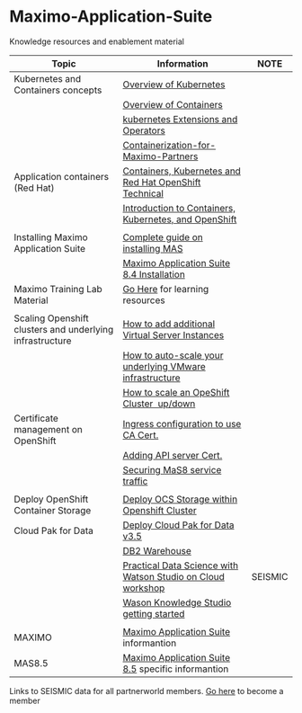 # Maximo-Application-Suite 

Knowledge resources and enablement material


| Topic | Information | NOTE |
| ----------- | ----------- | -----|
| Kubernetes and Containers concepts  | [Overview of Kubernetes](https://ibm.ent.box.com/file/874106353583) ||
||[Overview of Containers](https://ibm.ent.box.com/file/874109237290) ||
||[kubernetes Extensions and Operators](https://ibm.ent.box.com/file/874106353583) ||
||[Containerization-for-Maximo-Partners](https://ibm.ent.box.com/file/874108191795) ||
| Application containers (Red Hat) | [Containers, Kubernetes and Red Hat OpenShift Technical](https://www.redhat.com/en/services/training/do080-deploying-containerized-applications-technical-overview?section=Overview) ||
|| [Introduction to Containers, Kubernetes, and OpenShift](https://courses.cognitiveclass.ai/courses/course-v1:IBMDeveloperSkillsNetwork+CC0201EN+2020_T2/course/) ||
|||
| Installing Maximo Application Suite |[Complete guide on installing MAS](https://www.ibm.com/docs/en/mas85/8.5.0?topic=planning-installation) ||
|  |[Maximo Application Suite 8.4 Installation](https://www.youtube.com/playlist?list=PLV850jtTzoaIwbPr3GV_-96Ivvt9qrLlc) | |
|Maximo Training Lab Material|[Go Here](./MAXIMOLEARN.md) for learning resources|
|||
| Scaling Openshift clusters and underlying infrastructure | [How to add additional Virtual Server Instances](https://cloud.ibm.com/docs/vpc?topic=vpc-creating-virtual-servers&interface=ui) ||
||[How to auto-scale your underlying VMware infrastructure](https://cloud.ibm.com/docs/vpc?topic=vpc-creating-auto-scale-instance-group&interface=ui)||
||[How to scale an OpeShift Cluster  up/down](https://docs.openshift.com/container-platform/4.6/scalability_and_performance/recommended-cluster-scaling-practices.html)||
|Certificate management on OpenShift|[Ingress configuration to use CA Cert.](https://docs.openshift.com/container-platform/4.6/security/certificates/replacing-default-ingress-certificate.html) ||
||[Adding API server Cert.](https://docs.openshift.com/container-platform/4.6/security/certificates/api-server.html) |
||[Securing MaS8 service traffic](https://docs.openshift.com/container-platform/4.6/security/certificates/service-serving-certificate.html) ||
|||
|Deploy OpenShift Container Storage|[Deploy OCS Storage within Openshift Cluster](https://cloud.redhat.com/blog/deploying-openshift-container-storage-using-local-devices) ||
|Cloud Pak for Data|[Deploy Cloud Pak for Data v3.5](https://www.ibm.com/docs/en/cloud-paks/cp-data/3.5.0) ||
||[DB2 Warehouse](https://www.ibm.com/docs/en/mas85/8.5.0?topic=installation-application-requirements#db2) | |
||[Practical Data Science with Watson Studio on Cloud workshop](https://ibm.seismic.com/app?ContentId=b5513cce-ad2f-47ba-890f-b1469b01addf#/doccenter/f6bc8873-d580-4ee8-a903-c4e0d3a7eee9/doc/%252Fdd0ab3871f-9594-50fd-73b1-7f6c58815c13%252Fdd52629361-90ce-1c4a-1e20-ca879de23430%252Fddb9a1e11d-d3e4-c584-383e-84b9491a05e7%252Flde1fcdb53-9f6b-4ad5-9bf7-03b5d08e9705%252Fldd39ba558-48bf-4c03-be3d-6c1505456e33%252Fld8771bf03-78f0-407e-8ce7-785d34c151c0%252Flf20d1e971-8847-46cb-b8f0-668065b2fce5//?mode=view&parentPath=sessionStorage&anchorId=ab9398b6-3bc3-4cae-8370-7b0659653656) |SEISMIC |
||[Wason Knowledge Studio getting started](https://cloud.ibm.com/docs/watson-knowledge-studio-data?topic=watson-knowledge-studio-data-wks_tutintro) ||
|||
|MAXIMO|[Maximo Application Suite](./MAXIMO.md) informantion||
|MAS8.5|[Maximo Application Suite 8.5](./MAS85.md) specific informantion||





Links to SEISMIC data for all partnerworld members.  [Go here](https://www.ibm.com/partnerworld/public) to become a member